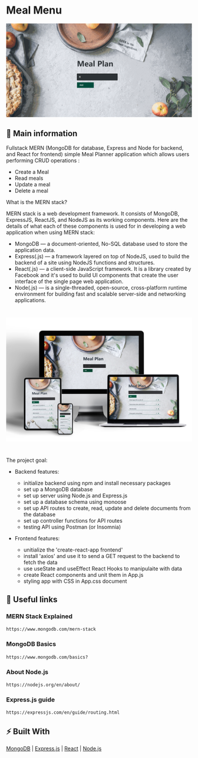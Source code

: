 # Meal Menu
![cover](./assets/meal-plan.gif)

## 🦉 Main information

Fullstack MERN (MongoDB for database, Express and Node for backend, and React for frontend) simple Meal Planner application which allows users performing CRUD operations :

- Create a Meal
- Read meals
- Update a meal
- Delete a meal

What is the MERN stack?

MERN stack is a web development framework. It consists of MongoDB, ExpressJS, ReactJS, and NodeJS as its working components. Here are the details of what each of these components is used for in developing a web application when using MERN stack:

- MongoDB — a document-oriented, No-SQL database used to store the application data.
- Express(.js) — a framework layered on top of NodeJS, used to build the backend of a site using NodeJS functions and structures.
- React(.js) — a client-side JavaScript framework. It is a library created by Facebook and it's used to build UI components that create the user interface of the single page web application.
- Node(.js) — is a single-threaded, open-source, cross-platform runtime environment for building fast and scalable server-side and networking applications. 
  #

![image](./assets/meal.jpg)

#

The project goal: 

- Backend features:
   - initialize backend using npm and install necessary packages
   - set up a MongoDB database
   - set up server using Node.js and Express.js 
   - set up a database schema using monoose
   - set up API routes to create, read, update and delete documents from the database
   - set up controller functions for API routes
   - testing API using Postman (or Insomnia)

- Frontend features:
   - unitialize the 'create-react-app frontend' 
   - install 'axios' and use it to send a GET request to the backend to fetch the data
   - use useState and useEffect React Hooks to manipulaite with data
   - create React components and unit them in App.js
   - styling app with CSS in App.css document



## 🦊 Useful links 

### MERN Stack Explained

```
https://www.mongodb.com/mern-stack
```

### MongoDB Basics

```
https://www.mongodb.com/basics?
```

### About Node.js

```
https://nodejs.org/en/about/
```

### Express.js guide

```
https://expressjs.com/en/guide/routing.html
```

## ⚡ Built With

[MongoDB](https://www.mongodb.com/) | [Express.js](https://expressjs.com/) | [React](https://reactjs.org/) 
| [Node.js](https://nodejs.org/en/)